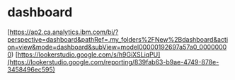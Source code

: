 # dashboard
[https://ap2.ca.analytics.ibm.com/bi/?perspective=dashboard&pathRef=.my_folders%2FNew%2Bdashboard&action=view&mode=dashboard&subView=model00000192697a57a0_00000000)
[https://lookerstudio.google.com/s/h9GiXSLiqPU](https://lookerstudio.google.com/reporting/839fab63-b9ae-4749-878e-3458496ec595)
